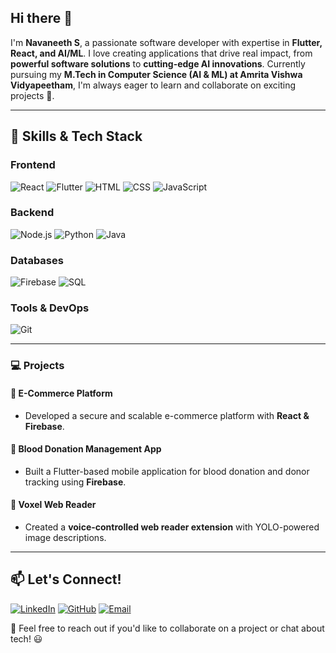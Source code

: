## Hi there 👋

I'm **Navaneeth S**, a passionate software developer with expertise in **Flutter, React, and AI/ML**. I love creating applications that drive real impact, from **powerful software solutions** to **cutting-edge AI innovations**. Currently pursuing my **M.Tech in Computer Science (AI & ML) at Amrita Vishwa Vidyapeetham**, I'm always eager to learn and collaborate on exciting projects 🚀.

---

## 🚀 Skills & Tech Stack

### **Frontend**
![React](https://img.shields.io/badge/-React-61DAFB?style=flat&logo=react&logoColor=white)
![Flutter](https://img.shields.io/badge/-Flutter-02569B?style=flat&logo=flutter&logoColor=white)
![HTML](https://img.shields.io/badge/-HTML5-E34F26?style=flat&logo=html5&logoColor=white)
![CSS](https://img.shields.io/badge/-CSS3-1572B6?style=flat&logo=css3&logoColor=white)
![JavaScript](https://img.shields.io/badge/-JavaScript-F7DF1E?style=flat&logo=javascript&logoColor=black)

### **Backend**
![Node.js](https://img.shields.io/badge/-Node.js-339933?style=flat&logo=node.js&logoColor=white)
![Python](https://img.shields.io/badge/-Python-3776AB?style=flat&logo=python&logoColor=white)
![Java](https://img.shields.io/badge/-Java-007396?style=flat&logo=java&logoColor=white)

### **Databases**
![Firebase](https://img.shields.io/badge/-Firebase-FFCA28?style=flat&logo=firebase&logoColor=black)
![SQL](https://img.shields.io/badge/-SQL-4479A1?style=flat&logo=postgresql&logoColor=white)

### **Tools & DevOps**
![Git](https://img.shields.io/badge/-Git-F05032?style=flat&logo=git&logoColor=white)

---

### 💻 Projects

#### **🔹 E-Commerce Platform**
- Developed a secure and scalable e-commerce platform with **React & Firebase**.

#### **🔹 Blood Donation Management App**
- Built a Flutter-based mobile application for blood donation and donor tracking using **Firebase**.

#### **🔹 Voxel Web Reader**
- Created a **voice-controlled web reader extension** with YOLO-powered image descriptions.

---

## 📫 Let's Connect!

[![LinkedIn](https://img.shields.io/badge/-LinkedIn-0077B5?style=flat&logo=linkedin&logoColor=white)](https://www.linkedin.com/in/navaneeth-s-34694021b/)
[![GitHub](https://img.shields.io/badge/-GitHub-181717?style=flat&logo=github&logoColor=white)](https://github.com/Navaneeth-007)
[![Email](https://img.shields.io/badge/-Email-D14836?style=flat&logo=gmail&logoColor=white)](mailto:nsnandanam@gmail.com)

💬 Feel free to reach out if you'd like to collaborate on a project or chat about tech! 😃

